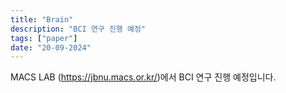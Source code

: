 ```yaml
---
title: "Brain"
description: "BCI 연구 진행 예정"
tags: ["paper"]
date: "20-09-2024"
---
```


MACS LAB (https://jbnu.macs.or.kr/)에서 BCI 연구 진행 예정입니다.